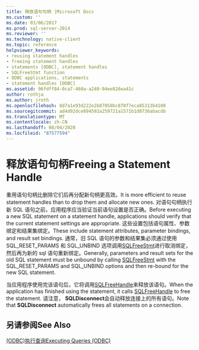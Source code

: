 ```yaml
---
title: 释放语句句柄 |Microsoft Docs
ms.custom: ''
ms.date: 03/06/2017
ms.prod: sql-server-2014
ms.reviewer: ''
ms.technology: native-client
ms.topic: reference
helpviewer_keywords:
- reusing statement handles
- freeing statement handles
- statements [ODBC], statement handles
- SQLFreeStmt function
- ODBC applications, statements
- statement handles [ODBC]
ms.assetid: 96fdff84-0ca7-460a-a240-94ee826ea41c
author: rothja
ms.author: jroth
ms.openlocfilehash: 8d7a1e93d222e2b87058bc878f7eca85313b4108
ms.sourcegitcommit: ad4d92dce894592a259721a1571b1d8736abacdb
ms.translationtype: MT
ms.contentlocale: zh-CN
ms.lasthandoff: 08/04/2020
ms.locfileid: "87577594"
---
```

# <a name="freeing-a-statement-handle"></a><span data-ttu-id="5ac2c-102">释放语句句柄</span><span class="sxs-lookup"><span data-stu-id="5ac2c-102">Freeing a Statement Handle</span></span>
  <span data-ttu-id="5ac2c-103">重用语句句柄比删除它们后再分配新句柄更高效。</span><span class="sxs-lookup"><span data-stu-id="5ac2c-103">It is more efficient to reuse statement handles than to drop them and allocate new ones.</span></span> <span data-ttu-id="5ac2c-104">对语句句柄执行新 SQL 语句之前，应用程序应当验证当前语句设置是否正确。</span><span class="sxs-lookup"><span data-stu-id="5ac2c-104">Before executing a new SQL statement on a statement handle, applications should verify that the current statement settings are appropriate.</span></span> <span data-ttu-id="5ac2c-105">这些设置包括语句属性、参数绑定和结果集绑定。</span><span class="sxs-lookup"><span data-stu-id="5ac2c-105">These include statement attributes, parameter bindings, and result set bindings.</span></span> <span data-ttu-id="5ac2c-106">通常，旧 SQL 语句的参数和结果集必须通过使用 SQL_RESET_PARAMS 和 SQL_UNBIND 选项调用[SQLFreeStmt](../native-client-odbc-api/sqlfreestmt.md)进行取消绑定，然后再为新的 sql 语句重新绑定。</span><span class="sxs-lookup"><span data-stu-id="5ac2c-106">Generally, parameters and result sets for the old SQL statement must be unbound by calling [SQLFreeStmt](../native-client-odbc-api/sqlfreestmt.md) with the SQL_RESET_PARAMS and SQL_UNBIND options and then re-bound for the new SQL statement.</span></span>  
  
 <span data-ttu-id="5ac2c-107">当应用程序使用完该语句后，它将调用[SQLFreeHandle](../native-client-odbc-api/sqlfreehandle.md)来释放该语句。</span><span class="sxs-lookup"><span data-stu-id="5ac2c-107">When the application has finished using the statement, it calls [SQLFreeHandle](../native-client-odbc-api/sqlfreehandle.md) to free the statement.</span></span> <span data-ttu-id="5ac2c-108">请注意， **SQLDisconnect**会自动释放连接上的所有语句。</span><span class="sxs-lookup"><span data-stu-id="5ac2c-108">Note that **SQLDisconnect** automatically frees all statements on a connection.</span></span>  
  
## <a name="see-also"></a><span data-ttu-id="5ac2c-109">另请参阅</span><span class="sxs-lookup"><span data-stu-id="5ac2c-109">See Also</span></span>  
 [<span data-ttu-id="5ac2c-110">&#40;ODBC&#41;执行查询</span><span class="sxs-lookup"><span data-stu-id="5ac2c-110">Executing Queries &#40;ODBC&#41;</span></span>](executing-queries-odbc.md)  
  
  
